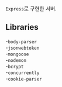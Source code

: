 `Express`로 구현한 서버.

## Libraries

-`body-parser` <br/> -`jsonwebtoken` <br/> -`mongoose` <br/> -`nodemon` <br/> -`bcrypt` <br/> -`concurrently` <br/> -`cookie-parser` <br/>
